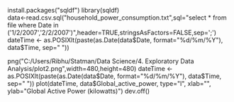 install.packages("sqldf")
library(sqldf)	
data<-read.csv.sql("household_power_consumption.txt",sql="select * from file where Date in ('1/2/2007','2/2/2007')",header=TRUE,stringsAsFactors=FALSE,sep=';')
dateTime   <- as.POSIXlt(paste(as.Date(data$Date, format="%d/%m/%Y"), data$Time, sep=" "))

png("C:/Users/Ribhu/Statman/Data Science/4. Exploratory Data Analysis/plot2.png",width=480,height=480)
dateTime   <- as.POSIXlt(paste(as.Date(data$Date, format="%d/%m/%Y"), data$Time, sep=" "))
plot(dateTime, data$Global_active_power, type="l", xlab="", ylab="Global Active Power (kilowatts)")
dev.off()
